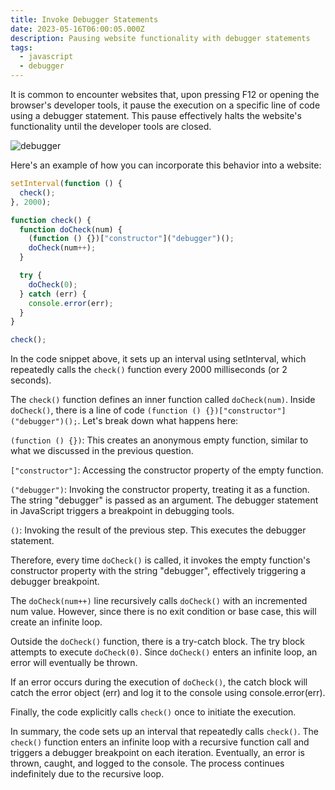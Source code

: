 ```yaml
---
title: Invoke Debugger Statements
date: 2023-05-16T06:00:05.000Z
description: Pausing website functionality with debugger statements
tags:
  - javascript
  - debugger
---
```

It is common to encounter websites that, upon pressing F12 or opening the browser's developer tools, it pause the execution on a specific line of code using a debugger statement. This pause effectively halts the website's functionality until the developer tools are closed.

![debugger](https://i.imgur.com/fteNzmZ.png)

Here's an example of how you can incorporate this behavior into a website:

```javascript
setInterval(function () {
  check();
}, 2000);

function check() {
  function doCheck(num) {
    (function () {})["constructor"]("debugger")();
    doCheck(num++);
  }

  try {
    doCheck(0);
  } catch (err) {
    console.error(err);
  }
}

check();
```

In the code snippet above, it sets up an interval using setInterval, which repeatedly calls the `check()` function every 2000 milliseconds (or 2 seconds).

The `check()` function defines an inner function called `doCheck(num)`. Inside `doCheck()`, there is a line of code `(function () {})["constructor"]("debugger")();`. Let's break down what happens here:

`(function () {})`: This creates an anonymous empty function, similar to what we discussed in the previous question.

`["constructor"]`: Accessing the constructor property of the empty function.

`("debugger")`: Invoking the constructor property, treating it as a function. The string "debugger" is passed as an argument. The debugger statement in JavaScript triggers a breakpoint in debugging tools.

`()`: Invoking the result of the previous step. This executes the debugger statement.

Therefore, every time `doCheck()` is called, it invokes the empty function's constructor property with the string "debugger", effectively triggering a debugger breakpoint.

The `doCheck(num++)` line recursively calls `doCheck()` with an incremented num value. However, since there is no exit condition or base case, this will create an infinite loop.

Outside the `doCheck()` function, there is a try-catch block. The try block attempts to execute `doCheck(0)`. Since `doCheck()` enters an infinite loop, an error will eventually be thrown.

If an error occurs during the execution of `doCheck()`, the catch block will catch the error object (err) and log it to the console using console.error(err).

Finally, the code explicitly calls `check()` once to initiate the execution.

In summary, the code sets up an interval that repeatedly calls `check()`. The `check()` function enters an infinite loop with a recursive function call and triggers a debugger breakpoint on each iteration. Eventually, an error is thrown, caught, and logged to the console. The process continues indefinitely due to the recursive loop.